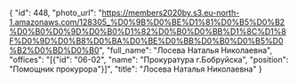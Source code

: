 {
    "id": 448,
    "photo_url": "https://members2020by.s3.eu-north-1.amazonaws.com/128305_%D0%9B%D0%BE%D1%81%D0%B5%D0%B2%D0%B0%D0%9D%D0%B0%D1%82%D0%B0%D0%BB%D1%8C%D1%8F%D0%9D%D0%B8%D0%BA%D0%BE%D0%BB%D0%B0%D0%B5%D0%B2%D0%BD%D0%B0",
    "full_name": "Лосева Наталья Николаевна",
    "offices": "[{\"id\": \"06-02\", \"name\": \"Прокуратура г.Бобруйска\", \"position\": \"Помощник прокурора\"}]",
    "title": "Лосева Наталья Николаевна"
}
